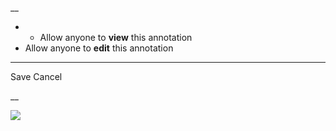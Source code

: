 __

  *   * Allow anyone to **view** this annotation
  * Allow anyone to **edit** this annotation



* * *

Save Cancel

__




![](https://bat.bing.com/action/0?ti=56018282&Ver=2&mid=5e62a4c9-c40c-4af8-a282-9a0923a96dcd&sid=201ffde0635411ee902411d77b750559&vid=20202bf0635411ee9ac03f2e618b0b9f&vids=0&msclkid=N&pi=0&lg=en-US&sw=800&sh=600&sc=24&nwd=1&tl=Shortform%20%7C%20A%20Moveable%20Feast&p=https%3A%2F%2Fwww.shortform.com%2Fapp%2Fbook%2Fa-moveable-feast%2Fpart-1&r=&lt=269&evt=pageLoad&sv=1&rn=249514)
